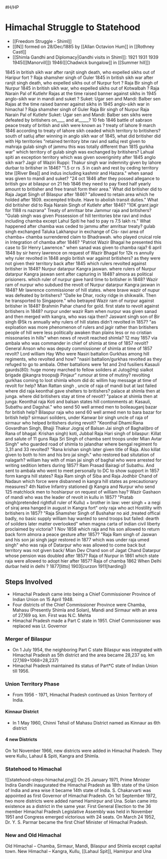 #H/HP 
# Himachal Struggle to Statehood

* [[Freedom Struggle - Shiml]]
* [[IN]] formed on 28/Dec/1885 by [[Allan Octavion Hum]] in [[Rothney Castl]]
* [[Shimla Gandhi and Diplomacy|Gandhi visits in Shiml]]: 1921 1931 1939 1945([[Manorvill]]) 1946([[Chadwick bungalow]] in [[Summer hill]])

1845 in british sikh war after ranjit singh death, who expelled sikhs out of Haripur fort ?	Raja shamsher singh of Guler
1845 in british sikh war after ranjit singh death, who expelled sikhs out of Nurpur fort ?	Raja Bir singh of Nurpur
1845 in british sikh war, who expelled sikhs out of Kotwalbah ?	Raja Narain Pal of Kutlehr
Rajas at the time raised banner against sikhs in 1945 anglo-sikh war in mandi and suket ?	Suket: Ugar sen and Mandi: Balber sen
Rajas at the time raised banner against sikhs in 1945 anglo-sikh war in himachal ?	Raja shamsher singh of Guler Raja Bir singh of Nurpur Raja Narain Pal of Kutlehr Suket: Ugar sen and Mandi: Balber sen
sikhs were defeated by britishers on____ and at_____?	10 feb 1846 battle of sabraon
peace treaty of british and sikh were known as ?	treaty of lahore 9 march 1846
according to treaty of lahore sikh ceaded which territory to britishers?	south of satluj
after winning in anglo sikh war of 1845, what did britisher did with Hp territories	"retained territory btw ravi and satluj
rest given to mahraja gulab singh of jammu
this was totally different than 1815 gurkha war"
which territory of gulab singh was exchanged by britishers?	Lahual spiti
an exception territory which was given soverigninty after 1845 anglo sikh war?	Jagir of Waziri Ruppi: Thakur singh
war indemnity given by lahore durbar to britisher in 1846?	"1.5 cr rs
.5 in cash and rest by ceding territory btw [[River Bea]] and indus including kashmir and Hazara."
when sanad was given to mandi and suket?	"24 oct 1846 after they possed allegance to british gov at bilaspur on 21 feb 1846
they need to pay fixed half yearly amount to britisher and free transit form their area."
What did britisher did to Raja Jagat Singh of Bilaspur after 1846?	"allowed to retain area which he holded after 1809.
excempted tribute.
Have to abolish transit duties."
What did britisher did to Raja Narain Singh of Kutlehr after 1846?	"10K grant
jagir for 1188 rs nazrana"
Treaty of amritsar btw Jammur raja and britishers?	"Gulab singh was given Possession of hill territories btw ravi and indus including chamba except Lahul Spiti
he had to pay rs 7.5 lakh rs."
What happened after chamba was ceded to jammu after amritsar treaty?	gulab singh exchanged Taluka Lakhanpur in exchange of Cis- ravi area of chamba+ chamba surrendered claim to Bhadrawah.
who played cruical role in Integration of chamba after 1846?	"Patriot Wazir Bhagal
he presented this case to Sir Henry Lawrence."
when sanad was given to chamba raja?	6 april 1848 by sir henry lawrence on request of Wazir Bhagal for 12k rs annully
why ruler revolted in 1848 anglo british war against britishers?	as they were not given their territory back after 1845
which rulers revolted against britisher in 1848?	Nurpur datarpur Kangra jaswan.
where rulers of Nurpur datarpur Kangra jaswan sent after capturing in 1848?	almora as political prisioners.
which ruler of nurpur gave hard time to britisher in 1848?	Wazir ram of nurpur
who subdued the revolt of Nurpur datarpur Kangra jaswan in 1848?	Mr lawrence commissioner of hill states.
where brave wazir of nupur was defeated by britishers?	"Dalle ke Dhar, rocky ridge in shikwalik.
Then he transported to Singapore."
who betrayed Wazir ram of nurpur against britisher in 1848?	Brahmin Pahar chand for gold.
first state to revolt against britishers in 1848?	nurpur under wazir Ram
when nurpur was given sanad and then merged with kangra, who was raja then?	Jaswant singh son of Bir singh @5k rs annually
why rulers of hill states didn't revolted in 1857?	"as exploation was more phenomenon of rulers and jagir rather than britishers
people of hill were less politically awaken than plains
less or no cristian missonaries in hills"
when news of revolt reached shimla?	12 may 1857 via ambala
who was commander in chief of shimla at time of 1857 revolt?	General Anson
who was deputy commissioner of shimla at time of 1857 revolt?	Lord william Hay
Who were Nasiri battalion	Gurkhas
among hill regiments, who revolted and how?	"nasiri battalion/gurkhas revolted as they refuged to go to ambala. Other battalions were 1st and 2nd fusiliers
Kasauli gaurds(80): huge money marched to fellow soilders at Jutog(Hq)
sialkot brigade @kangra
troops@ Pinjaur"
rumour at time of mutiny?	revolting gurkhas coming to loot shimla
whom did dc willim hay message at time of revolt for help?	Mian Rattan singh , uncle of raja of mandi but at last failed
where did raja keonthal gave shelters to britishers?	palace at shimla then at junga.
where did britishers stay at time of revolt?	"palace at shimla then at junga: Keonthal raja
Koti and balsan states
hill contonments at: Kasauli, Subathu and Dagshai."
who send 50 well armed men to boileauganj bazar for british help?	Bilaspur raja
who send 60 well armed men to bara bazar for british help?	sirmauri soilders, under Kanwar  bir singh uncle of raja of sirmaur
who helped britishers during revolt?	"Keonthal
Dhami:Rana Govardhan Singh, Bhajji
Thakur Jograj of Balsan
Jai singh of Baghal(bro of Rana of bhagal: Krishan singh)
koti, Jubbal 
Raja Hari singh of bilaspur: Killat and salute of 11 guns
Raja Sri Singh of chamba sent troops under Mian Avtar Singh"
who guarded road of shimla to jalandhar where bengal regiment fo 3,31 and 33 revolted?	"Rana krishan singh later given title of Raja.
Also killat given to both to him and his bro jai singh."
who restored bad situtation of nalagarh?	william hay with of mian jai singh of baghal
who were arrested for writing sedition letters during 1857?	Ram Prasad Bairagi of Subathu. And sent to ambala
who went to meet personally to DC to show support in 1857 form kangra hill states?	Raja Ram singh of Siba and Raja Jodhbir Chand of Nadaun
which force were disbanned in kangra hill states as precautionary measures?	4th Native Infantry stationed @ Kangra and Nurpur
who send 125 matchlock men to hoshiarpur on request of william hay?	Wazir Gashaon of mandi
who was the leader of revolt in kullu in 1857?	"Pratab singh(pretended rightfull ruler of Kullu) + brother in law: veer singh + a negi of siraj area
hanged in august in Kangra fort"
only raja who act Hostility with britishers in 1857?	"Raja Shamsher Singh of Bushahar
no aid ,treated offical badly, no basic supply
william hay wanted to send troops but failed: dearth of soilders
later matter overlooked"
when magna carta of indian civil liberty proclaimed by victoria?	1 Nov 1858
which raja and his son allowed to return back form almora a peace gesture after 1857?	"Raja Ram singh of Jaswan and his son jai singh
jagir restored in 1877 which was under raja umed singh"
who was raja of Datarpur who was allowed to come back but territory was not given back/	Mian Dev Chand son of Jagat Chand Datarpur
whose pension was doubled after 1857?	Raja of Nurpur in 1861
which state raja were allowed to adopt hier after 1857?	Raja of chamba 1862
When Delhi durbar held in delhi ?	1877[litto] 1903[curzon 1911[harding|)



## Steps Involved
* Himachal Pradesh came into being a Chief Commissioner Province of Indian Union on 15 April 1948.
* Four districts of the Chief Commissioner Province were Chamba, Mahasu (Presently Shimla and Solan), Mandi and Sirmaur with an area of 27,169 sq. km. First was N.C. Mehta 
* Himachal Pradesh made a Part C state in 1951. Chief Commissioner was replaced was Lt. Governor
### Merger of Bilaspur
* On 1 July 1954, the neighboring Part C state Bilaspur was integrated with Himachal Pradesh as 5th district and the area became 28,237 sq. km (27,169+1068=28,237)
* Himachal Pradesh maintained its status of Part*C state of Indian Union till 1956.
### Union Territory Phase
* From 1956 - 1971, Himachal Pradesh continued as Union Territory of India.
#### Kinnaur District
* In 1 May 1960, Chinni Tehsil of Mahasu District named as Kinnaur as 6th district
#### 4 new Districts
 On 1st November 1966, new districts were added in Himachal Pradesh. They were Kullu, Lahaul & Spiti, Kangra and Shimla.
### Statehood to Himachal
![[statehood-steps-himachal.png]]
 On 25 January 1971, Prime Minister Indira Gandhi inaugurated the Himachal Pradesh as 18th state of the Union of India and area wise it became 14th state of India. 
 S. Chakarvarti was appointed as first Governor of Himachal Pradesh.
 On 1st September 1972, two more districts were added named Hamirpur and Una. Solan came into existence as a district in the same year.
 First General Election to the 36 member Himachal Pradesh Legislative Assembly was held in November 1951 and Congress emerged victorious with 24 seats. On March 24 1952, Dr. Y. S. Parmar became the first Chief Minister of Himachal Pradesh.
### New and Old Himachal
 Old Himachal – Chamba, Sirmaur, Mandi, Bilaspur and Shimla except capital town.
 New Himachal – Kangra, Kullu, [[Lahaul Spit]], Hamirpur and Una